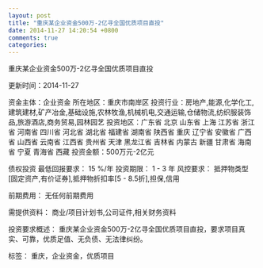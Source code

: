 ```yaml
---
layout: post
title: "重庆某企业资金500万-2亿寻全国优质项目直投"
date: 2014-11-27 14:20:54 +0800
comments: true
categories: 
---
```

重庆某企业资金500万-2亿寻全国优质项目直投



更新时间：2014-11-27

资金主体：企业资金
所在地区：重庆市南岸区
投资行业：房地产,能源,化学化工,建筑建材,矿产冶金,基础设施,农林牧渔,机械机电,交通运输,仓储物流,纺织服装饰品,旅游酒店,商务贸易,园林园艺
投资地区：广东省 北京 山东省 上海 江苏省 浙江省 河南省 四川省 河北省 湖北省 福建省 湖南省 陕西省 重庆 辽宁省 安徽省 广西省 山西省 云南省 江西省 贵州省 天津 黑龙江省 吉林省 内蒙古 新疆 甘肃省 海南省 宁夏 青海省 西藏
投资金额：500万元-2亿元

债权投资
最低回报要求：
                            15 %/年
                                                                                投资期限：
                            1 - 3 年
                                                                                                                                        风控要求：
                            抵押物类型[固定资产,有价证券],抵押物折扣率[5 - 8.5折],担保,信用

前期费用：
无任何前期费用

需提供资料：
商业/项目计划书,公司证件,相关财务资料

投资要求概述：
重庆某企业资金500万-2亿寻全国优质项目直投，要求项目真实、可靠，优质足值、无负债、无法律纠纷。

标签：
重庆，企业资金，优质项目

